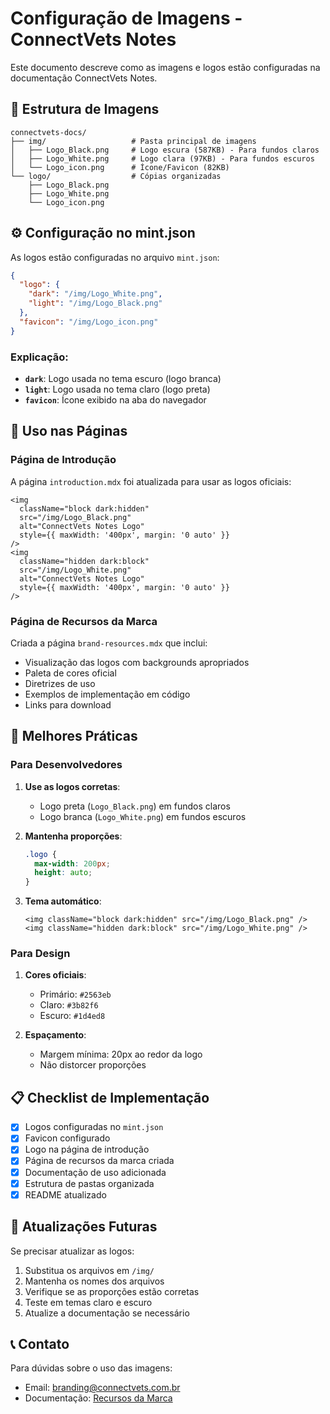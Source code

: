 # Configuração de Imagens - ConnectVets Notes

Este documento descreve como as imagens e logos estão configuradas na documentação ConnectVets Notes.

## 📁 Estrutura de Imagens

```
connectvets-docs/
├── img/                   # Pasta principal de imagens
│   ├── Logo_Black.png     # Logo escura (587KB) - Para fundos claros
│   ├── Logo_White.png     # Logo clara (97KB) - Para fundos escuros
│   └── Logo_icon.png      # Ícone/Favicon (82KB)
└── logo/                  # Cópias organizadas
    ├── Logo_Black.png
    ├── Logo_White.png
    └── Logo_icon.png
```

## ⚙️ Configuração no mint.json

As logos estão configuradas no arquivo `mint.json`:

```json
{
  "logo": {
    "dark": "/img/Logo_White.png",
    "light": "/img/Logo_Black.png"
  },
  "favicon": "/img/Logo_icon.png"
}
```

### Explicação:
- **`dark`**: Logo usada no tema escuro (logo branca)
- **`light`**: Logo usada no tema claro (logo preta)
- **`favicon`**: Ícone exibido na aba do navegador

## 🎨 Uso nas Páginas

### Página de Introdução

A página `introduction.mdx` foi atualizada para usar as logos oficiais:

```mdx
<img
  className="block dark:hidden"
  src="/img/Logo_Black.png"
  alt="ConnectVets Notes Logo"
  style={{ maxWidth: '400px', margin: '0 auto' }}
/>
<img
  className="hidden dark:block"
  src="/img/Logo_White.png"
  alt="ConnectVets Notes Logo"
  style={{ maxWidth: '400px', margin: '0 auto' }}
/>
```

### Página de Recursos da Marca

Criada a página `brand-resources.mdx` que inclui:
- Visualização das logos com backgrounds apropriados
- Paleta de cores oficial
- Diretrizes de uso
- Exemplos de implementação em código
- Links para download

## 🎯 Melhores Práticas

### Para Desenvolvedores

1. **Use as logos corretas**:
   - Logo preta (`Logo_Black.png`) em fundos claros
   - Logo branca (`Logo_White.png`) em fundos escuros

2. **Mantenha proporções**:
   ```css
   .logo {
     max-width: 200px;
     height: auto;
   }
   ```

3. **Tema automático**:
   ```mdx
   <img className="block dark:hidden" src="/img/Logo_Black.png" />
   <img className="hidden dark:block" src="/img/Logo_White.png" />
   ```

### Para Design

1. **Cores oficiais**:
   - Primário: `#2563eb`
   - Claro: `#3b82f6`
   - Escuro: `#1d4ed8`

2. **Espaçamento**:
   - Margem mínima: 20px ao redor da logo
   - Não distorcer proporções

## 📋 Checklist de Implementação

- [x] Logos configuradas no `mint.json`
- [x] Favicon configurado
- [x] Logo na página de introdução
- [x] Página de recursos da marca criada
- [x] Documentação de uso adicionada
- [x] Estrutura de pastas organizada
- [x] README atualizado

## 🔄 Atualizações Futuras

Se precisar atualizar as logos:

1. Substitua os arquivos em `/img/`
2. Mantenha os nomes dos arquivos
3. Verifique se as proporções estão corretas
4. Teste em temas claro e escuro
5. Atualize a documentação se necessário

## 📞 Contato

Para dúvidas sobre o uso das imagens:
- Email: branding@connectvets.com.br
- Documentação: [Recursos da Marca](/brand-resources) 